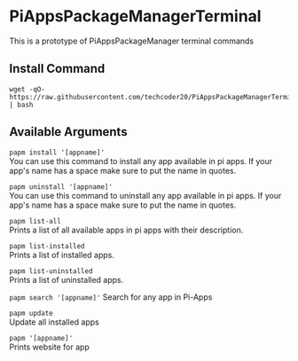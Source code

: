 # PiAppsPackageManagerTerminal
This is a prototype of PiAppsPackageManager terminal commands

## Install Command
```
wget -qO- https://raw.githubusercontent.com/techcoder20/PiAppsPackageManagerTerminal/main/install.sh | bash
```

## Available Arguments

`papm install '[appname]'`  
You can use this command to install any app available in pi apps. If your app's name has a space make sure to put the name in quotes.  

`papm uninstall '[appname]'`  
You can use this command to uninstall any app available in pi apps. If your app's name has a space make sure to put the name in quotes.  

`papm list-all`  
Prints a list of all available apps in pi apps with their description.  

`papm list-installed`  
Prints a list of installed apps.  

`papm list-uninstalled`  
Prints a list of uninstalled apps.  

`papm search '[appname]'`
Search for any app in Pi-Apps

`papm update`  
Update all installed apps

`papm '[appname]'`  
Prints website for app

